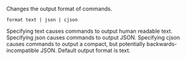 
Changes the output format of commands.

    format text | json | cjson

Specifying text causes commands to output human readable text.  Specifying json causes commands to output JSON.  Specifying cjson causes commands to output a compact, but potentially backwards-incompatible JSON. Default output format is text.

